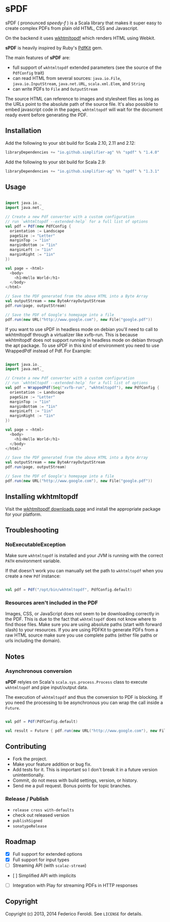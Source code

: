 # sPDF #

sPDF ( pronounced _speedy-f_ ) is a Scala library that makes it super easy to create complex PDFs from plain old HTML, CSS and Javascript.

On the backend it uses [wkhtmltopdf](http://wkhtmltopdf.org) which renders HTML using Webkit.

__sPDF__ is heavily inspired by Ruby's [PdfKit](https://github.com/pdfkit/pdfkit) gem.

The main features of __sPDF__ are:

* full support of `wkhtmltopdf` extended parameters (see the source of the `PdfConfig` trait)
* can read HTML from several sources: `java.io.File`, `java.io.InputStream`, `java.net.URL`, `scala.xml.Elem`, and `String`
* can write PDFs to `File` and `OutputStream`

The source HTML can reference to images and stylesheet files as long as the URLs point to the absolute path of the source file.
It's also possible to embed javascript code in the pages, `wkhtmltopdf` will wait for the document ready event before generating the PDF.

## Installation ##

Add the following to your sbt build for Scala 2.10, 2.11 and 2.12:

```scala
libraryDependencies += "io.github.simplifier-ag" %% "spdf" % "1.4.0"
```

Add the following to your sbt build for Scala 2.9:

```scala
libraryDependencies += "io.github.simplifier-ag" %% "spdf" % "1.3.1"
```

## Usage ##

```scala

import java.io._
import java.net._

// Create a new Pdf converter with a custom configuration
// run `wkhtmltopdf --extended-help` for a full list of options
val pdf = Pdf(new PdfConfig {
  orientation := Landscape
  pageSize := "Letter"
  marginTop := "1in"
  marginBottom := "1in"
  marginLeft := "1in"
  marginRight := "1in"
})

val page = <html>
  <body>
    <h1>Hello World</h1>
  </body>
</html>

// Save the PDF generated from the above HTML into a Byte Array
val outputStream = new ByteArrayOutputStream
pdf.run(page, outputStream)

// Save the PDF of Google's homepage into a file
pdf.run(new URL("http://www.google.com"), new File("google.pdf"))
```

If you want to use sPDF in headless mode on debian you'll need to call to wkhtmltopdf through a virtualizer like xvfb-run.
This is because wkhtmltopdf does not support running in headless mode on debian through the apt package. To use sPDF
in this kind of environment you need to use WrappedPdf instead of Pdf. For Example:

```scala

import java.io._
import java.net._

// Create a new Pdf converter with a custom configuration
// run `wkhtmltopdf --extended-help` for a full list of options
val pdf = WrappedPdf(Seq("xvfb-run", "wkhtmltopdf"), new PdfConfig {
  orientation := Landscape
  pageSize := "Letter"
  marginTop := "1in"
  marginBottom := "1in"
  marginLeft := "1in"
  marginRight := "1in"
})

val page = <html>
  <body>
    <h1>Hello World</h1>
  </body>
</html>

// Save the PDF generated from the above HTML into a Byte Array
val outputStream = new ByteArrayOutputStream
pdf.run(page, outputStream)

// Save the PDF of Google's homepage into a file
pdf.run(new URL("http://www.google.com"), new File("google.pdf"))
```

## Installing wkhtmltopdf ##

Visit the [wkhtmltopdf downloads page](http://wkhtmltopdf.org/downloads.html) and install the appropriate package for your platform.

## Troubleshooting ##

### NoExecutableException ###

Make sure `wkhtmltopdf` is installed and your JVM is running with the correct `PATH` environment variable.

If that doesn't work you can manually set the path to `wkhtmltopdf` when you create a new `Pdf` instance:

```scala

val pdf = Pdf("/opt/bin/wkhtmltopdf", PdfConfig.default)

```

### Resources aren't included in the PDF ###

Images, CSS, or JavaScript does not seem to be downloading correctly in the PDF. This is due to the fact that `wkhtmltopdf` does not know where to find those files. Make sure you are using absolute paths (start with forward slash) to your resources. If you are using PDFKit to generate PDFs from a raw HTML source make sure you use complete paths (either file paths or urls including the domain).

## Notes ##

### Asynchronous conversion ###

__sPDF__ relyies on Scala's `scala.sys.process.Process` class to execute `wkhtmltopdf` and pipe input/output data.

The execution of `wkhtmltopdf` and thus the conversion to PDF is blocking. If you need the processing to be asynchronous you can wrap the call inside a `Future`.

```scala

val pdf = Pdf(PdfConfig.default)

val result = Future { pdf.run(new URL("http://www.google.com"), new File("google.pdf")) }

```

## Contributing ##

* Fork the project.
* Make your feature addition or bug fix.
* Add tests for it. This is important so I don't break it in a future version unintentionally.
* Commit, do not mess with build settings, version, or history.
* Send me a pull request. Bonus points for topic branches.

### Release / Publish ###

* `release cross with-defaults`
* check out released version
* `publishSigned`
* `sonatypeRelease`

## Roadmap ##

- [X] Full support for extended options
- [X] Full support for input types
- [ ] Streaming API (with `scalaz-stream`)
- [ ] Simplified API with implicits
- [ ] Integration with Play for streaming PDFs in HTTP responses

## Copyright ##

Copyright (c) 2013, 2014 Federico Feroldi. See `LICENSE` for details.
